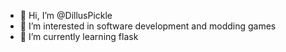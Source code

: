- 👋 Hi, I’m @DillusPickle
- 👀 I’m interested in software development and modding games
- 🌱 I’m currently learning flask

<!---
DillusPickle/DillusPickle is a ✨ special ✨ repository because its `README.md` (this file) appears on your GitHub profile.
You can click the Preview link to take a look at your changes.
--->
